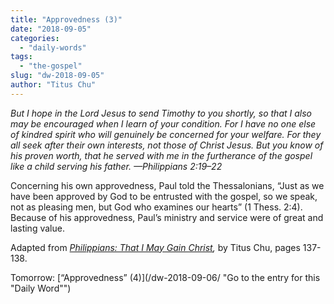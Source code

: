 ```yaml
---
title: "Approvedness (3)"
date: "2018-09-05"
categories: 
  - "daily-words"
tags: 
  - "the-gospel"
slug: "dw-2018-09-05"
author: "Titus Chu"
---
```


_But I hope in the Lord Jesus to send Timothy to you shortly, so that I also may be encouraged when I learn of your condition. For I have no one else of kindred spirit who will genuinely be concerned for your welfare. For they all seek after their own interests, not those of Christ Jesus. But you know of his proven worth, that he served with me in the furtherance of the gospel like a child serving his father._ _—Philippians 2:19–22_

Concerning his own approvedness, Paul told the Thessalonians, “Just as we have been approved by God to be entrusted with the gospel, so we speak, not as pleasing men, but God who examines our hearts” (1 Thess. 2:4). Because of his approvedness, Paul’s ministry and service were of great and lasting value.

Adapted from _[Philippians: That I May Gain Christ](/book-philippians/ "Go to the listing for this book"),_ by Titus Chu, pages 137-138.

Tomorrow: [“Approvedness” (4)](/dw-2018-09-06/ "Go to the entry for this "Daily Word"")
